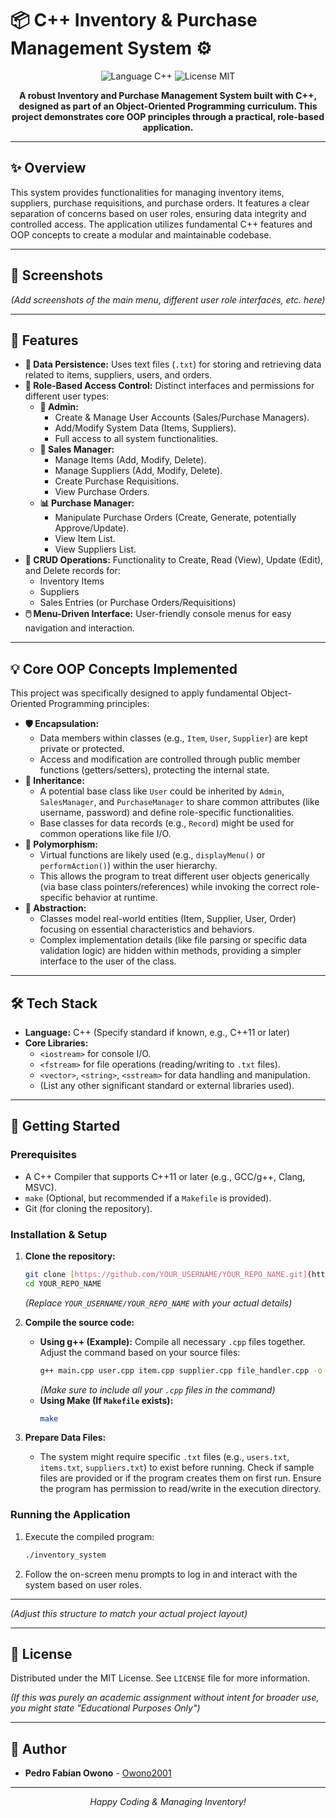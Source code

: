 
# 📦 C++ Inventory & Purchase Management System ⚙️

<div align="center">
  <p>
    <img src="https://img.shields.io/badge/Language-C%2B%2B-00599C?style=for-the-badge&logo=cplusplus&logoColor=white" alt="Language C++">
    <img src="https://img.shields.io/badge/License-MIT-yellow?style=for-the-badge" alt="License MIT">
    </p>

  **A robust Inventory and Purchase Management System built with C++, designed as part of an Object-Oriented Programming curriculum. This project demonstrates core OOP principles through a practical, role-based application.**
</div>

---

## ✨ Overview

This system provides functionalities for managing inventory items, suppliers, purchase requisitions, and purchase orders. It features a clear separation of concerns based on user roles, ensuring data integrity and controlled access. The application utilizes fundamental C++ features and OOP concepts to create a modular and maintainable codebase.

---

## 📸 Screenshots

<div align="center">
  <p><em>(Add screenshots of the main menu, different user role interfaces, etc. here)</em></p>
  </div>

---

## 🚀 Features

* **💾 Data Persistence:** Uses text files (`.txt`) for storing and retrieving data related to items, suppliers, users, and orders.
* **👤 Role-Based Access Control:** Distinct interfaces and permissions for different user types:
    * **👑 Admin:**
        * Create & Manage User Accounts (Sales/Purchase Managers).
        * Add/Modify System Data (Items, Suppliers).
        * Full access to all system functionalities.
    * **🛒 Sales Manager:**
        * Manage Items (Add, Modify, Delete).
        * Manage Suppliers (Add, Modify, Delete).
        * Create Purchase Requisitions.
        * View Purchase Orders.
    * **📊 Purchase Manager:**
        * Manipulate Purchase Orders (Create, Generate, potentially Approve/Update).
        * View Item List.
        * View Suppliers List.
* **📝 CRUD Operations:** Functionality to Create, Read (View), Update (Edit), and Delete records for:
    * Inventory Items
    * Suppliers
    * Sales Entries (or Purchase Orders/Requisitions)
* **🖱️ Menu-Driven Interface:** User-friendly console menus for easy navigation and interaction.

---

## 💡 Core OOP Concepts Implemented

This project was specifically designed to apply fundamental Object-Oriented Programming principles:

* **🛡️ Encapsulation:**
    * Data members within classes (e.g., `Item`, `User`, `Supplier`) are kept private or protected.
    * Access and modification are controlled through public member functions (getters/setters), protecting the internal state.
* **🌳 Inheritance:**
    * A potential base class like `User` could be inherited by `Admin`, `SalesManager`, and `PurchaseManager` to share common attributes (like username, password) and define role-specific functionalities.
    * Base classes for data records (e.g., `Record`) might be used for common operations like file I/O.
* **💫 Polymorphism:**
    * Virtual functions are likely used (e.g., `displayMenu()` or `performAction()`) within the user hierarchy.
    * This allows the program to treat different user objects generically (via base class pointers/references) while invoking the correct role-specific behavior at runtime.
* **🧩 Abstraction:**
    * Classes model real-world entities (Item, Supplier, User, Order) focusing on essential characteristics and behaviors.
    * Complex implementation details (like file parsing or specific data validation logic) are hidden within methods, providing a simpler interface to the user of the class.

---

## 🛠️ Tech Stack

* **Language:** C++ (Specify standard if known, e.g., C++11 or later)
* **Core Libraries:**
    * `<iostream>` for console I/O.
    * `<fstream>` for file operations (reading/writing to `.txt` files).
    * `<vector>`, `<string>`, `<sstream>` for data handling and manipulation.
    * (List any other significant standard or external libraries used).

---

## 🔧 Getting Started

### Prerequisites

* A C++ Compiler that supports C++11 or later (e.g., GCC/g++, Clang, MSVC).
* `make` (Optional, but recommended if a `Makefile` is provided).
* Git (for cloning the repository).

### Installation & Setup

1.  **Clone the repository:**
    ```bash
    git clone [https://github.com/YOUR_USERNAME/YOUR_REPO_NAME.git](https://www.google.com/search?q=https://github.com/YOUR_USERNAME/YOUR_REPO_NAME.git)
    cd YOUR_REPO_NAME
    ```
    *(Replace `YOUR_USERNAME/YOUR_REPO_NAME` with your actual details)*

2.  **Compile the source code:**
    * **Using g++ (Example):**
        Compile all necessary `.cpp` files together. Adjust the command based on your source files:
        ```bash
        g++ main.cpp user.cpp item.cpp supplier.cpp file_handler.cpp -o inventory_system -std=c++11
        ```
        *(Make sure to include all your `.cpp` files in the command)*
    * **Using Make (If `Makefile` exists):**
        ```bash
        make
        ```

3.  **Prepare Data Files:**
    * The system might require specific `.txt` files (e.g., `users.txt`, `items.txt`, `suppliers.txt`) to exist before running. Check if sample files are provided or if the program creates them on first run. Ensure the program has permission to read/write in the execution directory.

### Running the Application

1.  Execute the compiled program:
    ```bash
    ./inventory_system
    ```
2.  Follow the on-screen menu prompts to log in and interact with the system based on user roles.

---

*(Adjust this structure to match your actual project layout)*

---

## 📜 License

Distributed under the MIT License. See `LICENSE` file for more information.

*(If this was purely an academic assignment without intent for broader use, you might state "Educational Purposes Only")*

---

## 👤 Author

* **Pedro Fabian Owono** - [Owono2001](https://github.com/Owono2001)

---

<div align="center">
  <em>Happy Coding & Managing Inventory!</em>
</div>
